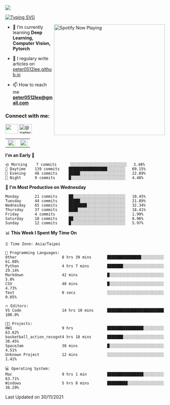 ![](https://komarev.com/ghpvc/?username=peter0512lee&color=ff69b4)

[![Typing SVG](https://readme-typing-svg.herokuapp.com?color=F742BA&size=22&lines=Hi!+I'm+JYL)](https://git.io/typing-svg)

[<img src="https://spotify-now-playing.peter0512lee.vercel.app/api/spotify-playing" alt="Spotify Now Playing" width="350" align="right" />](https://open.spotify.com/user/21iyoswqgnkoe7peuesmqnhgy)

- 🌱 I’m currently learning **Deep Learning, Computer Vision, Pytorch**

- 📝 I regulary write articles on [peter0512lee.github.io](https://peter0512lee.github.io/)

- 📫 How to reach me **peter0512lee@gmail.com**

<h3 align="left">Connect with me:</h3>
<p align="left">
<a href="https://linkedin.com/in/jie-ying-li-b43a1416b" target="blank"><img align="center" src="https://raw.githubusercontent.com/rahuldkjain/github-profile-readme-generator/master/src/images/icons/Social/linked-in-alt.svg" height="30" width="40" /></a>
<!-- <a href="https://fb.com/peter0512lee" target="blank"><img align="center" src="https://raw.githubusercontent.com/rahuldkjain/github-profile-readme-generator/master/src/images/icons/Social/facebook.svg" alt="peter0512lee" height="30" width="40" /></a> -->
<!-- <a href="https://instagram.com/etiquette_ying" target="blank"><img align="center" src="https://raw.githubusercontent.com/rahuldkjain/github-profile-readme-generator/master/src/images/icons/Social/instagram.svg" alt="etiquette_ying" height="30" width="40" /></a> -->
<a href="https://medium.com/@peter0512lee" target="blank"><img align="center" src="https://raw.githubusercontent.com/rahuldkjain/github-profile-readme-generator/master/src/images/icons/Social/medium.svg" alt="@peter0512lee" height="30" width="40" /></a>
</p>

<table><tr><td valign="top" width="50%">

<img src="https://github-readme-stats.vercel.app/api?username=peter0512lee&hide_border=true&show_icons=true&locale=en" align="left" style="width: 100%" />

</td><td valign="top" width="50%">

<img src="https://github-readme-stats.vercel.app/api/top-langs?username=peter0512lee&hide_border=true&show_icons=true&locale=en&layout=compact" align="left" style="width: 100%" />

</td></tr></table>  

<!--START_SECTION:waka-->
**I'm an Early 🐤** 

```text
🌞 Morning    7 commits      ░░░░░░░░░░░░░░░░░░░░░░░░░   3.48% 
🌆 Daytime    139 commits    █████████████████░░░░░░░░   69.15% 
🌃 Evening    46 commits     █████░░░░░░░░░░░░░░░░░░░░   22.89% 
🌙 Night      9 commits      █░░░░░░░░░░░░░░░░░░░░░░░░   4.48%

```
📅 **I'm Most Productive on Wednesday** 

```text
Monday       21 commits     ██░░░░░░░░░░░░░░░░░░░░░░░   10.45% 
Tuesday      44 commits     █████░░░░░░░░░░░░░░░░░░░░   21.89% 
Wednesday    65 commits     ████████░░░░░░░░░░░░░░░░░   32.34% 
Thursday     37 commits     ████░░░░░░░░░░░░░░░░░░░░░   18.41% 
Friday       4 commits      ░░░░░░░░░░░░░░░░░░░░░░░░░   1.99% 
Saturday     18 commits     ██░░░░░░░░░░░░░░░░░░░░░░░   8.96% 
Sunday       12 commits     █░░░░░░░░░░░░░░░░░░░░░░░░   5.97%

```


📊 **This Week I Spent My Time On** 

```text
⌚︎ Time Zone: Asia/Taipei

💬 Programming Languages: 
Other                    8 hrs 39 mins       ███████████████░░░░░░░░░░   61.08% 
Python                   4 hrs 7 mins        ███████░░░░░░░░░░░░░░░░░░   29.14% 
Markdown                 42 mins             █░░░░░░░░░░░░░░░░░░░░░░░░   5.0% 
CSV                      40 mins             █░░░░░░░░░░░░░░░░░░░░░░░░   4.73% 
Text                     0 secs              ░░░░░░░░░░░░░░░░░░░░░░░░░   0.05%

🔥 Editors: 
VS Code                  14 hrs 10 mins      █████████████████████████   100.0%

🐱‍💻 Projects: 
HW1                      9 hrs               ████████████████░░░░░░░░░   63.62% 
basketball_action_recognt4 hrs 18 mins       ███████░░░░░░░░░░░░░░░░░░   30.45% 
SpaceJam                 38 mins             █░░░░░░░░░░░░░░░░░░░░░░░░   4.51% 
Unknown Project          12 mins             ░░░░░░░░░░░░░░░░░░░░░░░░░   1.42%

💻 Operating System: 
Mac                      9 hrs 1 min         ████████████████░░░░░░░░░   63.71% 
Windows                  5 hrs 8 mins        █████████░░░░░░░░░░░░░░░░   36.29%

```


 Last Updated on 30/11/2021
<!--END_SECTION:waka-->


<!--
**peter0512lee/peter0512lee** is a ✨ _special_ ✨ repository because its `README.md` (this file) appears on your GitHub profile.

